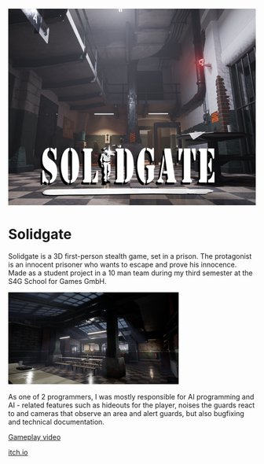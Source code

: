 ![thumbnail1](/Images/thumbnail1.png)

# Solidgate

Solidgate is a 3D first-person stealth game, set in a prison. The protagonist is an innocent prisoner who wants to escape and prove his innocence. Made as a student project in a 10 man team during my third semester at the S4G School for Games GmbH. 

![thumbnail](/Images/thumbnail.png)

As one of 2 programmers, I was mostly responsible for AI programming and AI - related features such as hideouts for
the player, noises the guards react to and cameras that observe an area and alert guards,
but also bugfixing and technical documentation.

[Gameplay video](https://www.facebook.com/108075654010291/videos/185405822881402/)

[itch.io](https://s4g.itch.io/solidgate)
